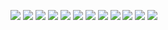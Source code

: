 ![](https://file.garden/ZjKjCNClQA2p3YBz/rsrcs/stamps/tumblr_f2cc11dca0d73054681aa4bb987beb98_3a45a85b_100.png) ![](https://files.catbox.moe/nmun2f.gifv) ![](https://64.media.tumblr.com/7b6c6ee24fbab7095fc7151adffbc4fc/59b2e9044c975316-03/s100x200/6fe64b82315503372c4b8ec7f9b948119bebcafc.pnj) ![](https://i.postimg.cc/28YXxCkK/27.gif) ![](https://files.catbox.moe/7wl9e6.gif) ![](https://file.garden/ZjKjCNClQA2p3YBz/rsrcs/stamps/more%20mine/ezgif-1-5c1b2f00e0.gif) ![](https://file.garden/Zs2Dmb96OyyJ2pmo/angel/stamps/311.png) ![](https://file.garden/Zcu_SF00ZC8vpiih/ohno.gif)
![](https://file.garden/ZjKjCNClQA2p3YBz/rsrcs/blinkies/z9.gif) ![](https://64.media.tumblr.com/6f632255d20f9a36976e84dc9266d8b7/d9ea6708a2000759-3a/s250x400/b13993248bfb9377e1251f7a7bb34a48229b07e5.gifv) ![](https://64.media.tumblr.com/207b2a947aab9fd8c0c042f6f025dc67/d9ea6708a2000759-db/s250x400/a1099e599e23a460d53dead1c379dd57a4a8fe9a.gifv) ![](https://file.garden/ZjKjCNClQA2p3YBz/okay/ezgif-2-625d0392a3.gif)
